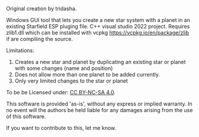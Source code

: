 Original creation by tridasha.

Windows GUI tool that lets you create a new star system with a planet in an existing Starfield ESP pluging file.
C++ visual studio 2022 project. 
Requires zlib1.dll which can be installed with vcpkg https://vcpkg.io/en/package/zlib if are compiling the source.

Limitations:
1. Creates a new star and planet by duplicating an existing star or planet with some changes (name and position)
2. Does not allow more than one planet to be added currently.
3. Only very limited changes to the star or planet

To be be Licensed under: [CC BY-NC-SA 4.0](https://pages.github.com/](https://creativecommons.org/licenses/by-nc-sa/4.0/)).

  This software is provided 'as-is', without any express or implied
  warranty.  In no event will the authors be held liable for any damages
  arising from the use of this software.

If you want to contribute to this, let me know.
